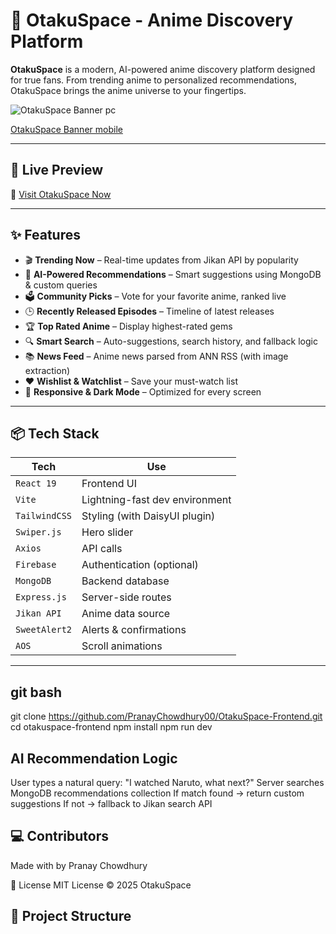 # 🌌 OtakuSpace - Anime Discovery Platform

**OtakuSpace** is a modern, AI-powered anime discovery platform designed for true fans. From trending anime to personalized recommendations, OtakuSpace brings the anime universe to your fingertips.

![OtakuSpace Banner pc](https://github.com/PranayChowdhury00/OtakuSpace-Frontend/blob/main/forPc.png?raw=true)

[OtakuSpace Banner mobile](https://github.com/PranayChowdhury00/OtakuSpace-Frontend/blob/main/forMobile.png?raw=true)

---

## 🚀 Live Preview

🔗 [Visit OtakuSpace Now](https://your-live-site-link.com)

---

## ✨ Features

- 🎬 **Trending Now** – Real-time updates from Jikan API by popularity
- 🧠 **AI-Powered Recommendations** – Smart suggestions using MongoDB & custom queries
- 🗳️ **Community Picks** – Vote for your favorite anime, ranked live
- 🕒 **Recently Released Episodes** – Timeline of latest releases
- 🏆 **Top Rated Anime** – Display highest-rated gems
- 🔍 **Smart Search** – Auto-suggestions, search history, and fallback logic
- 📚 **News Feed** – Anime news parsed from ANN RSS (with image extraction)
- ❤️ **Wishlist & Watchlist** – Save your must-watch list
- 📱 **Responsive & Dark Mode** – Optimized for every screen

---

## 📦 Tech Stack

| Tech          | Use                            |
|---------------|---------------------------------|
| `React 19`    | Frontend UI                    |
| `Vite`        | Lightning-fast dev environment |
| `TailwindCSS` | Styling (with DaisyUI plugin)  |
| `Swiper.js`   | Hero slider                    |
| `Axios`       | API calls                      |
| `Firebase`    | Authentication (optional)      |
| `MongoDB`     | Backend database               |
| `Express.js`  | Server-side routes             |
| `Jikan API`   | Anime data source              |
| `SweetAlert2` | Alerts & confirmations         |
| `AOS`         | Scroll animations              |

---

## git bash
git clone https://github.com/PranayChowdhury00/OtakuSpace-Frontend.git
cd otakuspace-frontend
npm install
npm run dev

## AI Recommendation Logic
User types a natural query:
"I watched Naruto, what next?"
Server searches MongoDB recommendations collection
If match found → return custom suggestions
If not → fallback to Jikan search API

## 💻 Contributors
Made with  by Pranay Chowdhury 


📜 License
MIT License © 2025 OtakuSpace

## 📁 Project Structure

